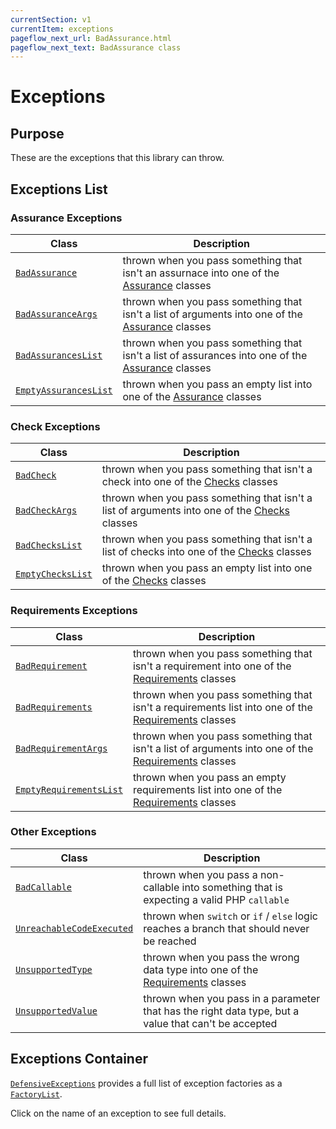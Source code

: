 ```yaml
---
currentSection: v1
currentItem: exceptions
pageflow_next_url: BadAssurance.html
pageflow_next_text: BadAssurance class
---
```


# Exceptions

## Purpose

These are the exceptions that this library can throw.

## Exceptions List

### Assurance Exceptions

Class | Description
------|------------
[`BadAssurance`](BadAssurance.html) | thrown when you pass something that isn't an assurnace into one of the [Assurance](../Assurances/index.html) classes
[`BadAssuranceArgs`](BadAssuranceArgs.html) | thrown when you pass something that isn't a list of arguments into one of the [Assurance](../Assurances/index.html) classes
[`BadAssurancesList`](BadAssurancesList.html) | thrown when you pass something that isn't a list of assurances into one of the [Assurance](../Assurances/index.html) classes
[`EmptyAssurancesList`](EmptyAssurancesList.html) | thrown when you pass an empty list into one of the [Assurance](../Assurances/index.html) classes

### Check Exceptions

Class | Description
------|------------
[`BadCheck`](BadCheck.html) | thrown when you pass something that isn't a check into one of the [Checks](../Check/index.html) classes
[`BadCheckArgs`](BadCheckArgs.html) | thrown when you pass something that isn't a list of arguments into one of the [Checks](../Checks/index.html) classes
[`BadChecksList`](BadChecksList.html) | thrown when you pass something that isn't a list of checks into one of the [Checks](../Checks/index.html) classes
[`EmptyChecksList`](EmptyChecksList.html) | thrown when you pass an empty list into one of the [Checks](../Checks/index.html) classes

### Requirements Exceptions

Class | Description
------|------------
[`BadRequirement`](BadRequirement.html) | thrown when you pass something that isn't a requirement into one of the [Requirements](../Requirements/index.html) classes
[`BadRequirements`](BadRequirements.html) | thrown when you pass something that isn't a requirements list into one of the [Requirements](../Requirements/index.html) classes
[`BadRequirementArgs`](BadRequirementArgs.html) | thrown when you pass something that isn't a list of arguments into one of the [Requirements](../Requirements/index.html) classes
[`EmptyRequirementsList`](EmptyRequirementsList.html) | thrown when you pass an empty requirements list into one of the [Requirements](../Requirements/index.html) classes

### Other Exceptions

Class | Description
------|------------
[`BadCallable`](BadCallable.html) | thrown when you pass a non-callable into something that is expecting a valid PHP `callable`
[`UnreachableCodeExecuted`](UnreachableCodeExecuted.html) | thrown when `switch` or `if` / `else` logic reaches a branch that should never be reached
[`UnsupportedType`](UnsupportedType.html) | thrown when you pass the wrong data type into one of the [Requirements](../Requirements/index.html) classes
[`UnsupportedValue`](UnsupportedValue.html) | thrown when you pass in a parameter that has the right data type, but a value that can't be accepted

## Exceptions Container

[`DefensiveExceptions`](DefensiveExceptions.html) provides a full list of exception factories as a [`FactoryList`](http://ganbarodigital.github.io/php-mv-di-containers/V1/Interfaces/FactoryList.html).

Click on the name of an exception to see full details.

